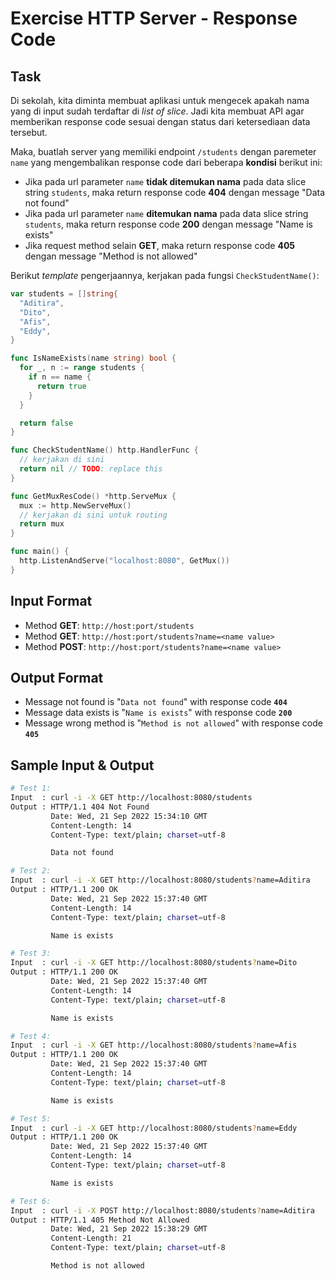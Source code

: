 # Exercise HTTP Server - Response Code

## Task

Di sekolah, kita diminta membuat aplikasi untuk mengecek apakah nama yang di input sudah terdaftar di _list of slice_. Jadi kita membuat API agar memberikan response code sesuai dengan status dari ketersediaan data tersebut.

Maka, buatlah server yang memiliki endpoint `/students` dengan paremeter `name` yang mengembalikan response code dari beberapa **kondisi** berikut ini:

- Jika pada url parameter `name` **tidak ditemukan nama** pada data slice string `students`, maka return response code **404** dengan message "Data not found"
- Jika pada url parameter `name` **ditemukan nama** pada data slice string `students`, maka return response code **200** dengan message "Name is exists"
- Jika request method selain **GET**, maka return response code **405** dengan message "Method is not allowed"

Berikut _template_ pengerjaannya, kerjakan pada fungsi `CheckStudentName()`:

```go
var students = []string{
  "Aditira",
  "Dito",
  "Afis",
  "Eddy",
}

func IsNameExists(name string) bool {
  for _, n := range students {
    if n == name {
      return true
    }
  }

  return false
}

func CheckStudentName() http.HandlerFunc {
  // kerjakan di sini
  return nil // TODO: replace this
}

func GetMuxResCode() *http.ServeMux {
  mux := http.NewServeMux()
  // kerjakan di sini untuk routing
  return mux
}

func main() {
  http.ListenAndServe("localhost:8080", GetMux())
}
```

## Input Format

- Method **GET**: `http://host:port/students`
- Method **GET**: `http://host:port/students?name=<name value>`
- Method **POST**: `http://host:port/students?name=<name value>`

## Output Format

- Message not found is "`Data not found`" with response code **`404`**
- Message data exists is "`Name is exists`" with response code **`200`**
- Message wrong method is "`Method is not allowed`" with response code **`405`**

## Sample Input & Output

```bash
# Test 1:
Input  : curl -i -X GET http://localhost:8080/students
Output : HTTP/1.1 404 Not Found
         Date: Wed, 21 Sep 2022 15:34:10 GMT
         Content-Length: 14
         Content-Type: text/plain; charset=utf-8

         Data not found

# Test 2:
Input  : curl -i -X GET http://localhost:8080/students?name=Aditira
Output : HTTP/1.1 200 OK
         Date: Wed, 21 Sep 2022 15:37:40 GMT
         Content-Length: 14
         Content-Type: text/plain; charset=utf-8

         Name is exists

# Test 3:
Input  : curl -i -X GET http://localhost:8080/students?name=Dito
Output : HTTP/1.1 200 OK
         Date: Wed, 21 Sep 2022 15:37:40 GMT
         Content-Length: 14
         Content-Type: text/plain; charset=utf-8

         Name is exists

# Test 4:
Input  : curl -i -X GET http://localhost:8080/students?name=Afis
Output : HTTP/1.1 200 OK
         Date: Wed, 21 Sep 2022 15:37:40 GMT
         Content-Length: 14
         Content-Type: text/plain; charset=utf-8

         Name is exists

# Test 5:
Input  : curl -i -X GET http://localhost:8080/students?name=Eddy
Output : HTTP/1.1 200 OK
         Date: Wed, 21 Sep 2022 15:37:40 GMT
         Content-Length: 14
         Content-Type: text/plain; charset=utf-8

         Name is exists

# Test 6:
Input  : curl -i -X POST http://localhost:8080/students?name=Aditira
Output : HTTP/1.1 405 Method Not Allowed
         Date: Wed, 21 Sep 2022 15:38:29 GMT
         Content-Length: 21
         Content-Type: text/plain; charset=utf-8

         Method is not allowed
```
